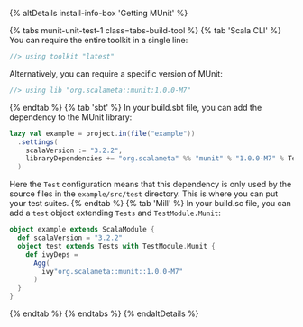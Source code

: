 {% altDetails install-info-box 'Getting MUnit' %}

{% tabs munit-unit-test-1 class=tabs-build-tool %}
{% tab 'Scala CLI' %}
You can require the entire toolkit in a single line:
```scala
//> using toolkit "latest"
```

Alternatively, you can require a specific version of MUnit:
```scala
//> using lib "org.scalameta::munit:1.0.0-M7"
```
{% endtab %}
{% tab 'sbt' %}
In your build.sbt file, you can add the dependency to the MUnit library:
```scala
lazy val example = project.in(file("example"))
  .settings(
    scalaVersion := "3.2.2",
    libraryDependencies += "org.scalameta" %% "munit" % "1.0.0-M7" % Test
  )
```
Here the `Test` configuration means that this dependency is only used by the source files in the `example/src/test` directory.
This is where you can put your test suites.
{% endtab %}
{% tab 'Mill' %}
In your build.sc file, you can add a `test` object extending `Tests` and `TestModule.Munit`:
```scala
object example extends ScalaModule {
  def scalaVersion = "3.2.2"
  object test extends Tests with TestModule.Munit {
    def ivyDeps =
      Agg(
        ivy"org.scalameta::munit::1.0.0-M7"
      )
  }
}
```
{% endtab %}
{% endtabs %}
{% endaltDetails %}

